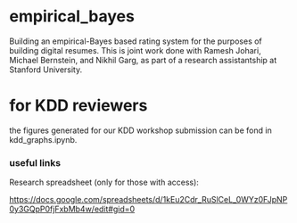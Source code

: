 # empirical_bayes
Building an empirical-Bayes based rating system for the purposes of building digital resumes. This is joint work done with Ramesh Johari, Michael Bernstein, and Nikhil Garg, as part of a research assistantship at Stanford University.

# for KDD reviewers

the figures generated for our KDD workshop submission can be fond in kdd_graphs.ipynb.

### useful links

Research spreadsheet (only for those with access):

https://docs.google.com/spreadsheets/d/1kEu2Cdr_RuSlCeL_0WYz0FJpNP0y3GQpP0fjFxbMb4w/edit#gid=0
